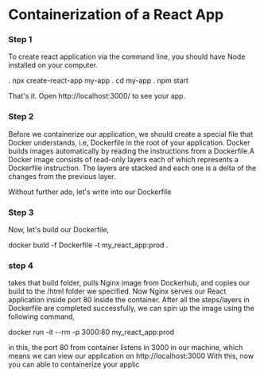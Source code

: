 # Containerization of a React App

### Step 1
To create react application via the command line, you should have Node installed on your computer. 

. npx create-react-app my-app
. cd my-app
. npm start

That's it. Open http://localhost:3000/ to see your app.

### Step 2
Before we containerize our application, we should create a special file that Docker understands, i.e, Dockerfile in the root of your application.
Docker builds images automatically by reading the instructions from a Dockerfile.A Docker image consists of read-only layers each of which represents a Dockerfile instruction. The layers are stacked and each one is a delta of the changes from the previous layer.

Without further ado, let's write into our Dockerfile

### Step 3
Now, let's build our Dockerfile,

docker build -f Dockerfile -t my_react_app:prod .

### step 4
takes that build folder, pulls Nginx image from Dockerhub, and copies our build to the /html folder we specified. Now Nginx serves our React application inside port 80 inside the container. After all the steps/layers in Dockerfile are completed successfully, we can spin up the image using the following command,

docker run -it --rm -p 3000:80 my_react_app:prod

in this, the port 80 from container listens in 3000 in our machine, which means we can view our application on http://localhost:3000
With this, now you can able to containerize your applic
